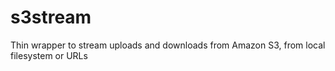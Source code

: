 # s3stream
Thin wrapper to stream uploads and downloads from Amazon S3, from local filesystem or URLs
